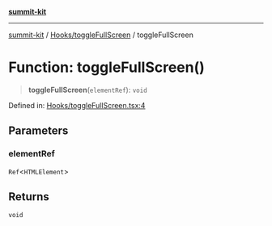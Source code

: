 [**summit-kit**](../../../README.md)

***

[summit-kit](../../../modules.md) / [Hooks/toggleFullScreen](../README.md) / toggleFullScreen

# Function: toggleFullScreen()

> **toggleFullScreen**(`elementRef`): `void`

Defined in: [Hooks/toggleFullScreen.tsx:4](https://github.com/andrewgremlich/summit-kit/blob/544a7c8881fedc9d0ebef93a3122f1b8ef030fe1/src/react/Hooks/toggleFullScreen.tsx#L4)

## Parameters

### elementRef

`Ref`\<`HTMLElement`\>

## Returns

`void`
